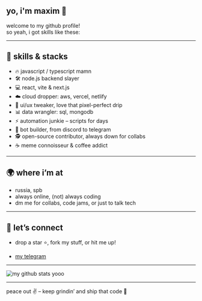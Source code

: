 ## yo, i'm maxim 👋

welcome to my github profile!  
so yeah, i got skills like these:

---

## 🚀 skills & stacks

- 🔥 javascript / typescript mamn
- 🛠️ node.js backend slayer
- 💻 react, vite & next.js
- ☁️ cloud dropper: aws, vercel, netlify
- 🎨 ui/ux tweaker, love that pixel-perfect drip
- 📊 data wrangler: sql, mongodb
- ⚡ automation junkie – scripts for days
- 🤖 bot builder, from discord to telegram
- 🕵️ open-source contributor, always down for collabs
- ☕ meme connoisseur & coffee addict

---

## 🌍 where i’m at

- russia, spb
- always online, (not) always coding
- dm me for collabs, code jams, or just to talk tech

---

## 🧩 let’s connect

- drop a star ⭐, fork my stuff, or hit me up!
<!-- [my x(formerly twitter)](https://x.com/sloykassvishney) | [my discord](https://discord.com/users/1316072183545724951) | [my telegram](https://t.me/clockerka) | my imstagram and threads is banned rn((( -->
- [my telegram](https://t.me/clockerka)
  
---


![my github stats yooo](https://github-readme-stats.vercel.app/api?username=clockerka&show_icons=true&theme=default)

---

peace out ✌️ – keep grindin’ and ship that code 🚀
